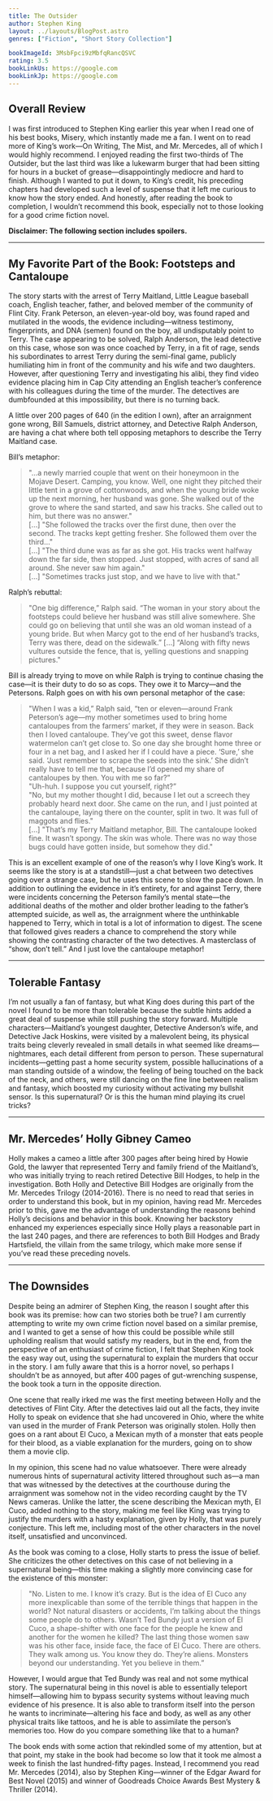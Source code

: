 ```yaml
---
title: The Outsider
author: Stephen King
layout: ../layouts/BlogPost.astro
genres: ["Fiction", "Short Story Collection"]

bookImageId: 3MsbFpci9zMbfqRancQSVC
rating: 3.5
bookLinkUs: https://google.com
bookLinkJp: https://google.com
---
```


## Overall Review

I was first introduced to Stephen King earlier this year when I read one of his best books, Misery, which instantly made me a fan. I went on to read more of King’s work—On Writing, The Mist, and Mr. Mercedes, all of which I would highly recommend. I enjoyed reading the first two-thirds of The Outsider, but the last third was like a lukewarm burger that had been sitting for hours in a bucket of grease—disappointingly mediocre and hard to finish. Although I wanted to put it down, to King’s credit, his preceding chapters had developed such a level of suspense that it left me curious to know how the story ended. And honestly, after reading the book to completion, I wouldn’t recommend this book, especially not to those looking for a good crime fiction novel.

<b>Disclaimer: The following section includes spoilers.</b>

---

## My Favorite Part of the Book: Footsteps and Cantaloupe

The story starts with the arrest of Terry Maitland, Little League baseball coach, English teacher, father, and beloved member of the community of Flint City. Frank Peterson, an eleven-year-old boy, was found raped and mutilated in the woods, the evidence including—witness testimony, fingerprints, and DNA (semen) found on the boy, all undisputably point to Terry. The case appearing to be solved, Ralph Anderson, the lead detective on this case, whose son was once coached by Terry, in a fit of rage, sends his subordinates to arrest Terry during the semi-final game, publicly humiliating him in front of the community and his wife and two daughters. However, after questioning Terry and investigating his alibi, they find video evidence placing him in Cap City attending an English teacher’s conference with his colleagues during the time of the murder. The detectives are dumbfounded at this impossibility, but there is no turning back.

A little over 200 pages of 640 (in the edition I own), after an arraignment gone wrong, Bill Samuels, district attorney, and Detective Ralph Anderson, are having a chat where both tell opposing metaphors to describe the Terry Maitland case.

Bill’s metaphor:

> "...a newly married couple that went on their honeymoon in the Mojave Desert. Camping, you know. Well, one night they pitched their little tent in a grove of cottonwoods, and when the young bride woke up the next morning, her husband was gone. She walked out of the grove to where the sand started, and saw his tracks. She called out to him, but there was no answer."
> <br>[…] "She followed the tracks over the first dune, then over the second. The tracks kept getting fresher. She followed them over the third…"
> <br>[…] "The third dune was as far as she got. His tracks went halfway down the far side, then stopped. Just stopped, with acres of sand all around. She never saw him again."
> <br>[…] "Sometimes tracks just stop, and we have to live with that."

Ralph’s rebuttal:

> "One big difference,” Ralph said. “The woman in your story about the footsteps could believe her husband was still alive somewhere. She could go on believing that until she was an old woman instead of a young bride. But when Marcy got to the end of her husband’s tracks, Terry was there, dead on the sidewalk.” […] “Along with fifty news vultures outside the fence, that is, yelling questions and snapping pictures."

Bill is already trying to move on while Ralph is trying to continue chasing the case—it is their duty to do so as cops. They owe it to Marcy—and the Petersons. Ralph goes on with his own personal metaphor of the case:

> "When I was a kid,” Ralph said, “ten or eleven—around Frank Peterson’s age—my mother sometimes used to bring home cantaloupes from the farmers’ market, if they were in season. Back then I loved cantaloupe. They’ve got this sweet, dense flavor watermelon can’t get close to. So one day she brought home three or four in a net bag, and I asked her if I could have a piece. ‘Sure,’ she said. ‘Just remember to scrape the seeds into the sink.’ She didn’t really have to tell me that, because I’d opened my share of cantaloupes by then. You with me so far?”
> <br>"Uh-huh. I suppose you cut yourself, right?”
> <br>"No, but my mother thought I did, because I let out a screech they probably heard next door. She came on the run, and I just pointed at the cantaloupe, laying there on the counter, split in two. It was full of maggots and flies."
> <br>[…] "That’s my Terry Maitland metaphor, Bill. The cantaloupe looked fine. It wasn’t spongy. The skin was whole. There was no way those bugs could have gotten inside, but somehow they did."

This is an excellent example of one of the reason’s why I love King’s work. It seems like the story is at a standstill—just a chat between two detectives going over a strange case, but he uses this scene to slow the pace down. In addition to outlining the evidence in it’s entirety, for and against Terry, there were incidents concerning the Peterson family’s mental state—the additional deaths of the mother and older brother leading to the father’s attempted suicide, as well as, the arraignment where the unthinkable happened to Terry, which in total is a lot of information to digest. The scene that followed gives readers a chance to comprehend the story while showing the contrasting character of the two detectives. A masterclass of “show, don’t tell.” And I just love the cantaloupe metaphor!

---

## Tolerable Fantasy

I’m not usually a fan of fantasy, but what King does during this part of the novel I found to be more than tolerable because the subtle hints added a great deal of suspense while still pushing the story forward. Multiple characters—Maitland’s youngest daughter, Detective Anderson’s wife, and Detective Jack Hoskins, were visited by a malevolent being, its physical traits being cleverly revealed in small details in what seemed like dreams—nightmares, each detail different from person to person. These supernatural incidents—getting past a home security system, possible hallucinations of a man standing outside of a window, the feeling of being touched on the back of the neck, and others, were still dancing on the fine line between realism and fantasy, which boosted my curiosity without activating my bullshit sensor. Is this supernatural? Or is this the human mind playing its cruel tricks?

---

## Mr. Mercedes’ Holly Gibney Cameo

Holly makes a cameo a little after 300 pages after being hired by Howie Gold, the lawyer that represented Terry and family friend of the Maitland’s, who was initially trying to reach retired Detective Bill Hodges, to help in the investigation. Both Holly and Detective Bill Hodges are originally from the Mr. Mercedes Trilogy (2014-2016). There is no need to read that series in order to understand this book, but in my opinion, having read Mr. Mercedes prior to this, gave me the advantage of understanding the reasons behind Holly’s decisions and behavior in this book. Knowing her backstory enhanced my experiences especially since Holly plays a reasonable part in the last 240 pages, and there are references to both Bill Hodges and Brady Hartsfield, the villain from the same trilogy, which make more sense if you’ve read these preceding novels.

---

## The Downsides

Despite being an admirer of Stephen King, the reason I sought after this book was its premise: how can two stories both be true? I am currently attempting to write my own crime fiction novel based on a similar premise, and I wanted to get a sense of how this could be possible while still upholding realism that would satisfy my readers, but in the end, from the perspective of an enthusiast of crime fiction, I felt that Stephen King took the easy way out, using the supernatural to explain the murders that occur in the story. I am fully aware that this is a horror novel, so perhaps I shouldn’t be as annoyed, but after 400 pages of gut-wrenching suspense, the book took a turn in the opposite direction.

One scene that really irked me was the first meeting between Holly and the detectives of Flint City. After the detectives laid out all the facts, they invite Holly to speak on evidence that she had uncovered in Ohio, where the white van used in the murder of Frank Peterson was originally stolen. Holly then goes on a rant about El Cuco, a Mexican myth of a monster that eats people for their blood, as a viable explanation for the murders, going on to show them a movie clip.

In my opinion, this scene had no value whatsoever. There were already numerous hints of supernatural activity littered throughout such as—a man that was witnessed by the detectives at the courthouse during the arraignment was somehow not in the video recording caught by the TV News cameras. Unlike the latter, the scene describing the Mexican myth, El Cuco, added nothing to the story, making me feel like King was trying to justify the murders with a hasty explanation, given by Holly, that was purely conjecture. This left me, including most of the other characters in the novel itself, unsatisfied and unconvinced.

As the book was coming to a close, Holly starts to press the issue of belief. She criticizes the other detectives on this case of not believing in a supernatural being—this time making a slightly more convincing case for the existence of this monster:

> "No. Listen to me. I know it’s crazy. But is the idea of El Cuco any more inexplicable than some of the terrible things that happen in the world? Not natural disasters or accidents, I’m talking about the things some people do to others. Wasn’t Ted Bundy just a version of El Cuco, a shape-shifter with one face for the people he knew and another for the women he killed? The last thing those women saw was his other face, inside face, the face of El Cuco. There are others. They walk among us. You know they do. They’re aliens. Monsters beyond our understanding. Yet you believe in them.”

However, I would argue that Ted Bundy was real and not some mythical story. The supernatural being in this novel is able to essentially teleport himself—allowing him to bypass security systems without leaving much evidence of his presence. It is also able to transform itself into the person he wants to incriminate—altering his face and body, as well as any other physical traits like tattoos, and he is able to assimilate the person’s memories too. How do you compare something like that to a human?

The book ends with some action that rekindled some of my attention, but at that point, my stake in the book had become so low that it took me almost a week to finish the last hundred-fifty pages. Instead, I recommend you read Mr. Mercedes (2014), also by Stephen King—winner of the Edgar Award for Best Novel (2015) and winner of Goodreads Choice Awards Best Mystery & Thriller (2014).
